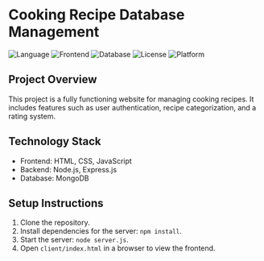 # Cooking Recipe Database Management
![Language](https://img.shields.io/badge/Backend-Node.js-green?style=flat-square)
![Frontend](https://img.shields.io/badge/Frontend-HTML%2FCSS%2FJS-blue?style=flat-square)
![Database](https://img.shields.io/badge/Database-MongoDB-brightgreen?style=flat-square)
![License](https://img.shields.io/badge/License-Academic--Use-lightgrey?style=flat-square)
![Platform](https://img.shields.io/badge/Platform-Windows%20%7C%20Linux-blueviolet?style=flat-square)

## Project Overview
This project is a fully functioning website for managing cooking recipes. It includes features such as user authentication, recipe categorization, and a rating system.

## Technology Stack
- Frontend: HTML, CSS, JavaScript
- Backend: Node.js, Express.js
- Database: MongoDB

## Setup Instructions
1. Clone the repository.
2. Install dependencies for the server: `npm install`.
3. Start the server: `node server.js`.
4. Open `client/index.html` in a browser to view the frontend.
